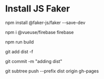 # Install JS Faker

npm install @faker-js/faker --save-dev

npm i @vueuse/firebase firebase


npm run build

git add dist -f

git commit -m "adding dist"

git subtree push --prefix dist origin gh-pages
